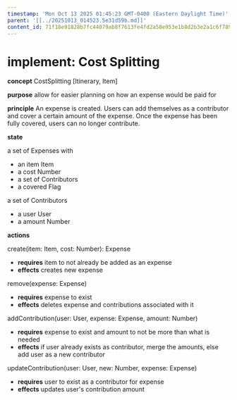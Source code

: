 ```yaml
---
timestamp: 'Mon Oct 13 2025 01:45:23 GMT-0400 (Eastern Daylight Time)'
parent: '[[../20251013_014523.5e31d59b.md]]'
content_id: 71f18e91828b7fc44079ab8f7613fe4fd2a58e953e1b8d2b3e2a1c6f789b9820
---
```


# implement: Cost Splitting

**concept** CostSplitting \[Itinerary, Item]

**purpose** allow for easier planning on how an expense would be paid for

**principle** An expense is created. Users can add themselves as
a contributor and cover a certain amount of the expense. Once the expense
has been fully covered, users can no longer contribute.

**state**

a set of Expenses with

* an item Item
* a cost Number
* a set of Contributors
* a covered Flag

a set of Contributors

* a user User
* a amount Number

**actions**

create(item: Item, cost: Number): Expense

* **requires** item to not already be added as an expense
* **effects** creates new expense

remove(expense: Expense)

* **requires** expense to exist
* **effects** deletes expense and contributions associated with it

addContribution(user: User, expense: Expense, amount: Number)

* **requires** expense to exist and amount to not be more than what is needed
* **effects** if user already exists as contributor, merge the amounts, else add user as a new contributor

updateContribution(user: User, new: Number, expense: Expense)

* **requires** user to exist as a contributor for expense
* **effects** updates user's contribution amount

